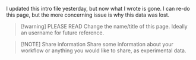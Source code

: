 I updated this intro file yesterday, but now what I wrote is gone. I can re-do this page, but the more concerning issue is why this data was lost.


> [!warning] PLEASE READ 
> Change the name/title of this page.
> Ideally an username for future reference.

> [!NOTE] Share information
> Share some information about your workflow or anything you would like to share, as experimental data.
